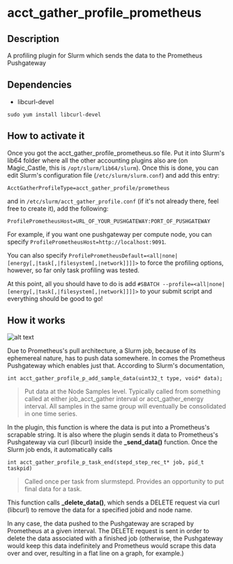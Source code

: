 # acct_gather_profile_prometheus
## Description
A profiling plugin for Slurm which sends the data to the Prometheus Pushgateway

## Dependencies
- libcurl-devel

`sudo yum install libcurl-devel`

## How to activate it

Once you got the acct_gather_profile_prometheus.so file. Put it into Slurm's lib64 folder
where all the other accounting plugins also are (on Magic_Castle, this is `/opt/slurm/lib64/slurm`).
Once this is done, you can edit Slurm's configuration file (`/etc/slurm/slurm.conf`) and add this entry:

`AcctGatherProfileType=acct_gather_profile/prometheus`

and in `/etc/slurm/acct_gather_profile.conf` (if it's not already there, feel free to create it), add the following:

`ProfilePrometheusHost=URL_OF_YOUR_PUSHGATEWAY:PORT_OF_PUSHGATEWAY`

For example, if you want one pushgateway per compute node, you can specify `ProfilePrometheusHost=http://localhost:9091`.

You can also specify `ProfilePrometheusDefault=<all|none|[energy[,|task[,|filesystem[,|network]]]]>`
to force the profiling options, however, so far only task profiling was tested.

At this point, all you should have to do is add `#SBATCH --profile=<all|none|[energy[,|task[,|filesystem[,|network]]]]>` to your submit script
and everything should be good to go!

## How it works

![alt text](https://docs.google.com/drawings/d/e/2PACX-1vTfNbhKJjLL1YRm1IJ0J_Ga5k9mFkeEKUUMnppC3NiA6SsKUVtQ7HKFR-9aosTzhuKdPQmt9yUYP9wr/pub?w=1315&h=704 "Prometheus Plugin Diagram")

Due to Prometheus's pull architecture, a Slurm job, because of its ephemereal
nature, has to push data somewhere. In comes the Prometheus Pushgateway which
enables just that. According to Slurm's documentation, 

`int acct_gather_profile_p_add_sample_data(uint32_t type, void* data);`

> Put data at the Node Samples level. Typically called from something called at either job_acct_gather interval or acct_gather_energy interval.
All samples in the same group will eventually be consolidated in one time series.

In the plugin, this function is where the data is put into a Prometheus's
scrapable string. It is also where the plugin sends it data to Prometheus's
Pushgateway via curl (libcurl) inside the **_send_data()** function. Once the Slurm job ends,
it automatically calls

`int acct_gather_profile_p_task_end(stepd_step_rec_t* job, pid_t taskpid)`

> Called once per task from slurmstepd.
Provides an opportunity to put final data for a task. 

This function calls **_delete_data()**, which sends a DELETE request via curl
(libcurl) to remove the data for a specified jobid and node name.

In any case, the data pushed to the Pushgateway are scraped by Prometheus at a
given interval. The DELETE request is sent in order to delete the data associated
with a finished job (otherwise, the Pushgateway would keep this data indefinitely
and Prometheus would scrape this data over and over, resulting in a flat line on a 
graph, for example.)
